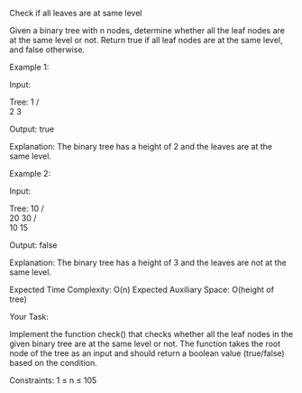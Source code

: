 Check if all leaves are at same level

Given a binary tree with n nodes, determine whether all the leaf nodes are at the same level or not. Return true if all leaf nodes are at the same level, and false otherwise.

Example 1:

Input:

Tree:
    1
   / \
  2   3

Output:
true

Explanation:
The binary tree has a height of 2 and the leaves are at the same level.


Example 2:

Input:

Tree:
    10
   /  \
 20   30
 /  \
 10   15

Output:
false

Explanation:
The binary tree has a height of 3 and the leaves are not at the same level.


Expected Time Complexity: O(n)
Expected Auxiliary Space: O(height of tree)

Your Task:

Implement the function check() that checks whether all the leaf nodes in the given binary tree are at the same level or not. The function takes the root node of the tree as an input and should return a boolean value (true/false) based on the condition.

Constraints:
1 ≤ n ≤ 105